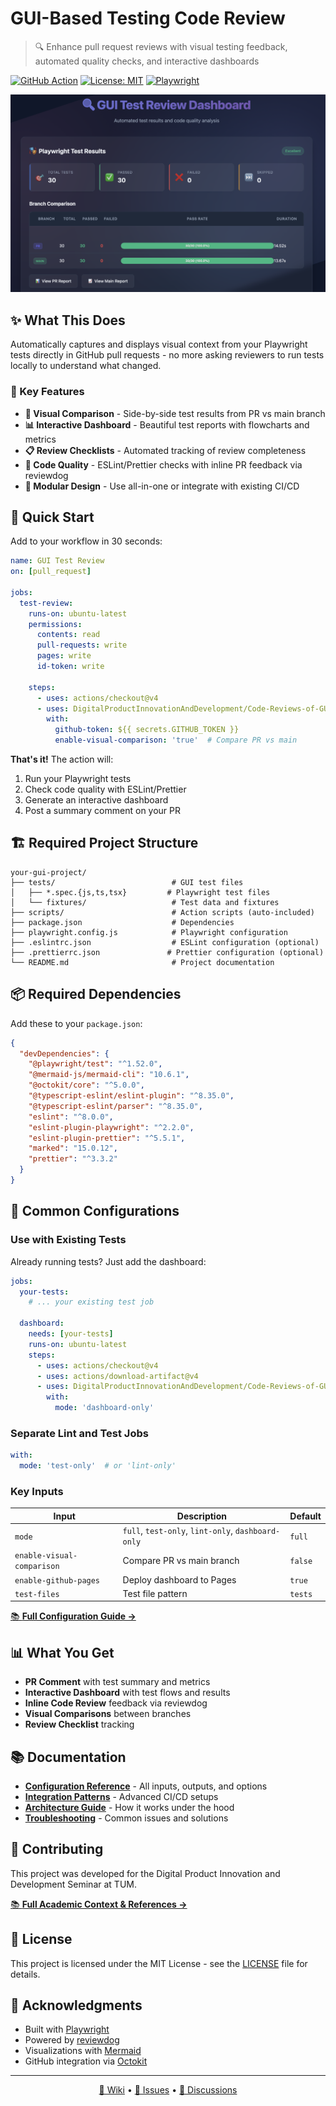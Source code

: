 # GUI-Based Testing Code Review

> 🔍 Enhance pull request reviews with visual testing feedback, automated quality checks, and interactive dashboards

[![GitHub Action](https://img.shields.io/badge/GitHub-Action-2088FF?logo=github-actions)](https://github.com/marketplace/actions/gui-based-testing-code-review)
[![License: MIT](https://img.shields.io/badge/License-MIT-yellow.svg)](https://opensource.org/licenses/MIT)
[![Playwright](https://img.shields.io/badge/Playwright-Ready-45ba4b?logo=playwright)](https://playwright.dev/)

![Dashboard preview](demo-dashboard.png)

## ✨ What This Does

Automatically captures and displays visual context from your Playwright tests directly in GitHub pull requests - no more asking reviewers to run tests locally to understand what changed.

### 🎯 Key Features

- **🔄 Visual Comparison** - Side-by-side test results from PR vs main branch
- **📊 Interactive Dashboard** - Beautiful test reports with flowcharts and metrics  
- **📋 Review Checklists** - Automated tracking of review completeness
- **🎨 Code Quality** - ESLint/Prettier checks with inline PR feedback via reviewdog
- **🚀 Modular Design** - Use all-in-one or integrate with existing CI/CD

## 🚀 Quick Start

Add to your workflow in 30 seconds:

```yaml
name: GUI Test Review
on: [pull_request]

jobs:
  test-review:
    runs-on: ubuntu-latest
    permissions:
      contents: read
      pull-requests: write
      pages: write
      id-token: write
    
    steps:
      - uses: actions/checkout@v4
      - uses: DigitalProductInnovationAndDevelopment/Code-Reviews-of-GUI-Tests@v1
        with:
          github-token: ${{ secrets.GITHUB_TOKEN }}
          enable-visual-comparison: 'true'  # Compare PR vs main
```

**That's it!** The action will:
1. Run your Playwright tests
2. Check code quality with ESLint/Prettier
3. Generate an interactive dashboard
4. Post a summary comment on your PR

## 🏗️ Required Project Structure

```
your-gui-project/
├── tests/                          # GUI test files
│   ├── *.spec.{js,ts,tsx}         # Playwright test files
│   └── fixtures/                   # Test data and fixtures
├── scripts/                        # Action scripts (auto-included)
├── package.json                    # Dependencies
├── playwright.config.js            # Playwright configuration
├── .eslintrc.json                  # ESLint configuration (optional)
├── .prettierrc.json               # Prettier configuration (optional)
└── README.md                       # Project documentation
```

## 📦 Required Dependencies

Add these to your `package.json`:

```json
{
  "devDependencies": {
    "@playwright/test": "^1.52.0",
    "@mermaid-js/mermaid-cli": "10.6.1",
    "@octokit/core": "^5.0.0",
    "@typescript-eslint/eslint-plugin": "^8.35.0",
    "@typescript-eslint/parser": "^8.35.0",
    "eslint": "^8.0.0",
    "eslint-plugin-playwright": "^2.2.0",
    "eslint-plugin-prettier": "^5.5.1",
    "marked": "15.0.12",
    "prettier": "^3.3.2"
  }
}
```

## 🔧 Common Configurations

### Use with Existing Tests

Already running tests? Just add the dashboard:

```yaml
jobs:
  your-tests:
    # ... your existing test job
    
  dashboard:
    needs: [your-tests]
    runs-on: ubuntu-latest
    steps:
      - uses: actions/checkout@v4
      - uses: actions/download-artifact@v4
      - uses: DigitalProductInnovationAndDevelopment/Code-Reviews-of-GUI-Tests@v1
        with:
          mode: 'dashboard-only'
```

### Separate Lint and Test Jobs

```yaml
with:
  mode: 'test-only'  # or 'lint-only'
```

### Key Inputs

| Input | Description | Default |
|-------|-------------|---------|
| `mode` | `full`, `test-only`, `lint-only`, `dashboard-only` | `full` |
| `enable-visual-comparison` | Compare PR vs main branch | `false` |
| `enable-github-pages` | Deploy dashboard to Pages | `true` |
| `test-files` | Test file pattern | `tests` |

[📚 **Full Configuration Guide →**](https://github.com/DigitalProductInnovationAndDevelopment/Code-Reviews-of-GUI-Tests/wiki/Configuration-Reference)

## 📊 What You Get

- **PR Comment** with test summary and metrics
- **Interactive Dashboard** with test flows and results
- **Inline Code Review** feedback via reviewdog
- **Visual Comparisons** between branches
- **Review Checklist** tracking

## 📚 Documentation

- [**Configuration Reference**](wiki/Configuration-Reference) - All inputs, outputs, and options
- [**Integration Patterns**](wiki/Integration-Patterns) - Advanced CI/CD setups
- [**Architecture Guide**](wiki/Architecture) - How it works under the hood
- [**Troubleshooting**](wiki/Troubleshooting) - Common issues and solutions

## 🤝 Contributing

This project was developed for the Digital Product Innovation and Development Seminar at TUM.

[📚 **Full Academic Context & References →**](https://github.com/DigitalProductInnovationAndDevelopment/Code-Reviews-of-GUI-Tests/wiki/Academic-Context-&-References)

## 📄 License
This project is licensed under the MIT License - see the [LICENSE](LICENSE) file for details.

## 🙏 Acknowledgments

- Built with [Playwright](https://playwright.dev/)
- Powered by [reviewdog](https://github.com/reviewdog/reviewdog)
- Visualizations with [Mermaid](https://mermaid-js.github.io/)
- GitHub integration via [Octokit](https://octokit.github.io/)
---

<p align="center">
  <a href="https://github.com/DigitalProductInnovationAndDevelopment/Code-Reviews-of-GUI-Tests/wiki">📖 Wiki</a> •
  <a href="https://github.com/DigitalProductInnovationAndDevelopment/Code-Reviews-of-GUI-Tests/issues">🐛 Issues</a> •
  <a href="https://github.com/DigitalProductInnovationAndDevelopment/Code-Reviews-of-GUI-Tests/discussions">💬 Discussions</a>
</p>
